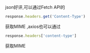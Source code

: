 json好评,可以通过Fetch API的

```javascript
response.headers.get('Content-Type')
```

获取MIME ,axios也可以通过

```javascript
response.headers['content-type']
```

获取MIME